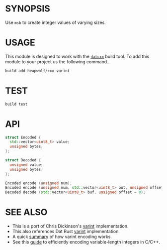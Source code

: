 # SYNOPSIS
Use `msb` to create integer values of varying sizes.


# USAGE
This module is designed to work with the [`datcxx`][0] build tool. To add this
module to your project us the following command...

```bash
build add heapwolf/cxx-varint
```


# TEST

```bash
build test
```


# API

```c++
struct Encoded {
  std::vector<uint8_t> value;
  unsigned bytes;
};

struct Decoded {
  unsigned value;
  unsigned bytes;
};
```

```c++
Encoded encode (unsigned num);
Encoded encode (unsigned num, std::vector<uint8_t> out, unsigned offset = 0);
Decoded decode (std::vector<uint8_t> buf, unsigned offset = 0);
```

# SEE ALSO

- This is a port of Chris Dickinson's [varint][0] implementation.
- This also references Dat Rust [varint][1] implementation.
- A quick [summary][2] of how varint encoding works.
- See this [guide][3] to efficiently encoding variable-length integers in C/C++.

[0]:https://github.com/chrisdickinson/varint
[1]:https://github.com/datrs/varinteger
[2]:https://developers.google.com/protocol-buffers/docs/encoding
[3]:https://techoverflow.net/2013/01/25/efficiently-encoding-variable-length-integers-in-cc/
